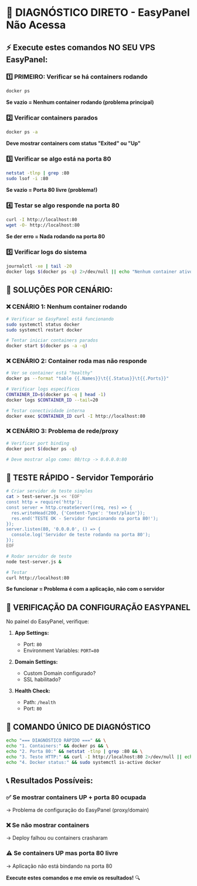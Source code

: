 # 🚨 DIAGNÓSTICO DIRETO - EasyPanel Não Acessa

## ⚡ Execute estes comandos NO SEU VPS EasyPanel:

### 1️⃣ **PRIMEIRO: Verificar se há containers rodando**
```bash
docker ps
```
**Se vazio = Nenhum container rodando (problema principal)**

### 2️⃣ **Verificar containers parados**
```bash
docker ps -a
```
**Deve mostrar containers com status "Exited" ou "Up"**

### 3️⃣ **Verificar se algo está na porta 80**
```bash
netstat -tlnp | grep :80
sudo lsof -i :80
```
**Se vazio = Porta 80 livre (problema!)**

### 4️⃣ **Testar se algo responde na porta 80**
```bash
curl -I http://localhost:80
wget -O- http://localhost:80
```
**Se der erro = Nada rodando na porta 80**

### 5️⃣ **Verificar logs do sistema**
```bash
journalctl -xe | tail -20
docker logs $(docker ps -q) 2>/dev/null || echo "Nenhum container ativo"
```

## 🔧 **SOLUÇÕES POR CENÁRIO:**

### ❌ **CENÁRIO 1: Nenhum container rodando**
```bash
# Verificar se EasyPanel está funcionando
sudo systemctl status docker
sudo systemctl restart docker

# Tentar iniciar containers parados
docker start $(docker ps -a -q)
```

### ❌ **CENÁRIO 2: Container roda mas não responde**
```bash
# Ver se container está "healthy"
docker ps --format "table {{.Names}}\t{{.Status}}\t{{.Ports}}"

# Verificar logs específicos
CONTAINER_ID=$(docker ps -q | head -1)
docker logs $CONTAINER_ID --tail=20

# Testar conectividade interna
docker exec $CONTAINER_ID curl -I http://localhost:80
```

### ❌ **CENÁRIO 3: Problema de rede/proxy**
```bash
# Verificar port binding
docker port $(docker ps -q)

# Deve mostrar algo como: 80/tcp -> 0.0.0.0:80
```

## 🚀 **TESTE RÁPIDO - Servidor Temporário**
```bash
# Criar servidor de teste simples
cat > test-server.js << 'EOF'
const http = require('http');
const server = http.createServer((req, res) => {
  res.writeHead(200, {'Content-Type': 'text/plain'});
  res.end('TESTE OK - Servidor funcionando na porta 80!');
});
server.listen(80, '0.0.0.0', () => {
  console.log('Servidor de teste rodando na porta 80');
});
EOF

# Rodar servidor de teste
node test-server.js &

# Testar
curl http://localhost:80
```
**Se funcionar = Problema é com a aplicação, não com o servidor**

## 📱 **VERIFICAÇÃO DA CONFIGURAÇÃO EASYPANEL**

No painel do EasyPanel, verifique:

1. **App Settings:**
   - Port: `80`
   - Environment Variables: `PORT=80`

2. **Domain Settings:**
   - Custom Domain configurado?
   - SSL habilitado?

3. **Health Check:**
   - Path: `/health`
   - Port: `80`

## 🎯 **COMANDO ÚNICO DE DIAGNÓSTICO**
```bash
echo "=== DIAGNÓSTICO RÁPIDO ===" && \
echo "1. Containers:" && docker ps && \
echo "2. Porta 80:" && netstat -tlnp | grep :80 && \
echo "3. Teste HTTP:" && curl -I http://localhost:80 2>/dev/null || echo "FALHOU" && \
echo "4. Docker status:" && sudo systemctl is-active docker
```

## 📞 **Resultados Possíveis:**

### ✅ **Se mostrar containers UP + porta 80 ocupada**
→ Problema de configuração do EasyPanel (proxy/domain)

### ❌ **Se não mostrar containers**
→ Deploy falhou ou containers crasharam

### ⚠️ **Se containers UP mas porta 80 livre**
→ Aplicação não está bindando na porta 80

**Execute estes comandos e me envie os resultados!** 🔍
